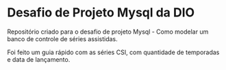 # Desafio de Projeto Mysql da DIO
Repositório criado para o desafio de projeto Mysql - Como modelar um banco de controle de séries assistidas.

Foi feito um guia rápido com as séries CSI, com quantidade de temporadas e data de lançamento.
